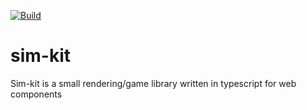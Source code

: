 
[![Build](https://github.com/timofeji/sim-kit/actions/workflows/build.yml/badge.svg)](https://github.com/timofeji/sim-kit/actions/workflows/build.yml)

# sim-kit
Sim-kit is a small rendering/game library written in typescript for web components

